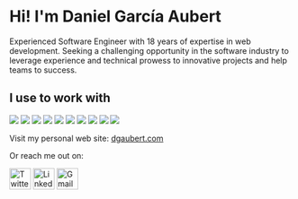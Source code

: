 # Hi! I'm Daniel García Aubert

Experienced Software Engineer with 18 years of expertise in web development. Seeking a challenging opportunity in the software industry to leverage experience and technical prowess to innovative projects and help teams to success.

## I use to work with

<p align="left">
<a href="https://github.com/harish-sethuraman/readme-components"><img  src="https://readme-components.vercel.app/api?component=logo&fill=222222&logo=typescript&svgfill=3178c6"></a>
<a href="https://github.com/harish-sethuraman/readme-components"><img  src="https://readme-components.vercel.app/api?component=logo&fill=222222&logo=javascript&svgfill=f7df1e"></a>
<a href="https://github.com/harish-sethuraman/readme-components"><img  src="https://readme-components.vercel.app/api?component=logo&fill=222222&logo=node.js&svgfill=339933"></a>
<a href="https://github.com/harish-sethuraman/readme-components"><img  src="https://readme-components.vercel.app/api?component=logo&fill=222222&logo=vue.js&svgfill=4fc08d"></a>
<a href="https://github.com/harish-sethuraman/readme-components"><img  src="https://readme-components.vercel.app/api?component=logo&fill=222222&logo=deno&svgfill=ffffff"></a>
<a href="https://github.com/harish-sethuraman/readme-components"><img  src="https://readme-components.vercel.app/api?component=logo&fill=222222&logo=postgresql&svgfill=4169e1"></a>
<a href="https://github.com/harish-sethuraman/readme-components"><img  src="https://readme-components.vercel.app/api?component=logo&fill=222222&logo=redis&svgfill=dc382d"></a>
<a href="https://github.com/harish-sethuraman/readme-components"><img  src="https://readme-components.vercel.app/api?component=logo&fill=222222&logo=googlecloud&svgfill=4285F4"></a>
<a href="https://github.com/harish-sethuraman/readme-components"><img  src="https://readme-components.vercel.app/api?component=logo&fill=222222&logo=git&svgfill=f1502f"></a>
<a href="https://github.com/harish-sethuraman/readme-components"><img  src="https://readme-components.vercel.app/api?component=logo&fill=222222&logo=rust&svgfill=ffffff"></a>
</p>

Visit my personal web site: [dgaubert.com](https://dgaubert.com)

Or reach me out on:

<a href="https://twitter.com/danigaubert"><img alt="Twitter" width="38px" src="https://cdn.jsdelivr.net/npm/simple-icons@v3/icons/twitter.svg"/></a> 
<a href="https://www.linkedin.com/in/danielgarciaaubert/"><img alt="LinkedIn" width="38px" src="https://cdn.jsdelivr.net/npm/simple-icons@v3/icons/linkedin.svg"/></a>
<a href="mailto:danielgarciaaubert@gmail.com"><img alt="Gmail" width="38px" src="https://cdn.jsdelivr.net/npm/simple-icons@3.12.2/icons/gmail.svg"/></a>

